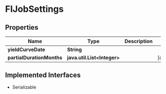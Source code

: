 

# FIJobSettings

## Properties

Name | Type | Description | Notes
------------ | ------------- | ------------- | -------------
**yieldCurveDate** | **String** |  | 
**partialDurationMonths** | **java.util.List&lt;Integer&gt;** |  |  [optional]


## Implemented Interfaces

* Serializable


